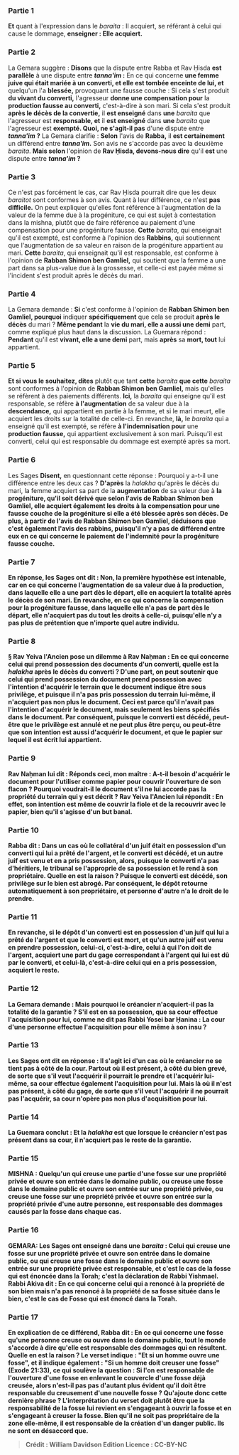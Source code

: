 
### Partie 1
<b>Et</b> quant à l'expression dans le <i>baraita</i> : Il acquiert, se référant à celui qui cause le dommage, <b>enseigner : Elle acquiert.</b>

### Partie 2
La Gemara suggère : <b>Disons</b> que la dispute entre Rabba et Rav Ḥisda <b>est parallèle</b> à une dispute entre <b><i>tanna'im</i> :</b> En ce qui concerne <b>une femme juive qui était mariée à un converti, et elle est tombée enceinte de lui, et</b> quelqu'un l'a <b>blessée,</b> provoquant une fausse couche : Si cela s'est produit <b>du vivant du converti,</b> l'agresseur <b>donne une compensation pour</b> la <b>production fausse au converti,</b> c'est-à-dire à son mari. Si cela s'est produit <b>après le décès de la convertie,</b> il <b>est enseigné</b> dans <b>une</b> <i>baraita</i> que l'agresseur est <b>responsable, et</b> il <b>est enseigné</b> dans <b>une</b> <i>baraita</i> que l'agresseur est <b>exempté. Quoi, ne s'agit-il pas</b> d'une dispute entre <b><i>tanna'im</i> ?</b> La Gemara clarifie : <b>Selon</b> l'avis de <b>Rabba,</b> il <b>est certainement</b> un différend entre <b><i>tanna'im</i>.</b> Son avis ne s'accorde pas avec la deuxième <i>baraita</i>. <b>Mais selon</b> l'opinion de <b>Rav Ḥisda, devons-nous dire</b> qu'il <b>est</b> une dispute entre <b><i>tanna'im</i> ?</b>

### Partie 3
Ce n'est pas forcément le cas, car Rav Ḥisda pourrait dire que les deux <i>baraitot</i> sont conformes à son avis. Quant à leur différence, ce n'est <b>pas difficile.</b> On peut expliquer qu'elles font référence à l'augmentation de la valeur de la femme due à la progéniture, ce qui est sujet à contestation dans la mishna, plutôt que de faire référence au paiement d'une compensation pour une progéniture fausse. <b>Cette</b> <i>baraita</i>, qui enseignait qu'il est exempté, est conforme à l'opinion des <b>Rabbins,</b> qui soutiennent que l'augmentation de sa valeur en raison de la progéniture appartient au mari. <b>Cette</b> <i>baraita</i>, qui enseignait qu'il est responsable, est conforme à l'opinion de <b>Rabban Shimon ben Gamliel,</b> qui soutient que la femme a une part dans sa plus-value due à la grossesse, et celle-ci est payée même si l'incident s'est produit après le décès du mari.

### Partie 4
La Gemara demande : <b>Si</b> c'est conforme à l'opinion de <b>Rabban Shimon ben Gamliel, pourquoi</b> indiquer <b>spécifiquement</b> que cela se produit <b>après le décès</b> du mari ? <b>Même pendant</b> la <b>vie du mari, elle a aussi une demi</b> part, comme expliqué plus haut dans la discussion. La Guemara répond : <b>Pendant</b> qu'il est <b>vivant, elle a une demi</b> part, mais <b>après</b> sa <b>mort, tout</b> lui appartient.

### Partie 5
<b>Et si vous le souhaitez, dites</b> plutôt que tant <b>cette</b> <i>baraita</i> <b>que cette</b> <i>baraita</i> sont conformes à l'opinion de <b>Rabban Shimon ben Gamliel,</b> mais qu'elles se réfèrent à des paiements différents. <b>Ici,</b> la <i>baraita</i> qui enseigne qu'il est responsable, se réfère <b>à l'augmentation</b> de sa valeur due à la <b>descendance,</b> qui appartient en partie à la femme, et si le mari meurt, elle acquiert les droits sur la totalité de celle-ci. En revanche, <b>là,</b> le <i>baraita</i> qui a enseigné qu'il est exempté, se réfère <b>à l'indemnisation pour</b> une <b>production fausse,</b> qui appartient exclusivement à son mari. Puisqu'il est converti, celui qui est responsable du dommage est exempté après sa mort.

### Partie 6
Les Sages <b>Disent,</b> en questionnant cette réponse : Pourquoi y a-t-il une différence entre les deux cas ? <b>D'après</b> la <i>halakha</i> qu'après le décès du mari, la femme acquiert sa part de la <b>augmentation</b> de sa valeur due à <b>la progéniture, qu'il soit <b>dérivé</b> que selon l'avis de Rabban Shimon ben Gamliel, elle acquiert également les droits à la <b>compensation pour</b> une fausse couche <b>de la progéniture</b> si elle a été blessée après son décès. De plus, <b>à partir</b> de l'avis de <b>Rabban Shimon ben Gamliel, déduisons</b> que c'est également l'avis <b>des rabbins,</b> puisqu'il n'y a pas de différend entre eux en ce qui concerne le paiement de l'indemnité pour la progéniture fausse couche.

### Partie 7
En réponse, les Sages <b>ont dit : Non,</b> la première hypothèse est intenable, car en ce qui concerne l'<b>augmentation</b> de sa valeur due à la <b>production, dans laquelle elle a une part</b> dès le départ, <b>elle en acquiert la totalité</b> après le décès de son mari. En revanche, en ce qui concerne la <b>compensation pour</b> <b>la progéniture fausse, dans laquelle elle n'a pas de part</b> dès le départ, <b>elle n'acquiert</b> pas du tout les droits <b>à celle-ci,</b> puisqu'elle n'y a pas plus de prétention que n'importe quel autre individu.

### Partie 8
§ <b>Rav Yeiva l'Ancien pose un dilemme à Rav Naḥman :</b> En ce qui concerne <b>celui qui prend possession des documents d'un converti, quelle est</b> la <i>halakha</i> après le décès du converti ? D'une part, on peut soutenir que celui <b>qui prend possession du document prend possession avec l'intention</b> d'acquérir <b>le terrain</b> que le document indique être sous privilège, <b>et</b> puisque <b>il n'a pas pris possession du terrain</b> lui-même, <b>il n'acquiert pas non plus le document.</b> Ceci est <b>parce qu'il n'avait pas l'intention</b> d'acquérir <b>le document,</b> mais seulement les biens spécifiés dans le document. Par conséquent, puisque le converti est décédé, peut-être que le privilège est annulé et ne peut plus être perçu, <b>ou peut-être que son intention est aussi</b> d'acquérir <b>le document,</b> et que le papier sur lequel il est écrit lui appartient.

### Partie 9
Rav Naḥman <b>lui dit : Réponds</b> ceci, <b>mon maître : A-t-il besoin</b> d'acquérir le document pour l'utiliser comme papier <b>pour couvrir l'ouverture de son flacon ?</b> Pourquoi voudrait-il le document s'il ne lui accorde pas la propriété du terrain qui y est décrit ? Rav Yeiva l'Ancien lui <b>répondit :</b> En effet, son intention est même de <b>couvrir</b> la fiole <b>et de la recouvrir</b> avec le papier, bien qu'il s'agisse d'un but banal.

### Partie 10
<b>Rabba dit :</b> Dans un cas où le <b>collatéral d'un juif</b> était <b>en possession d'un converti</b> qui lui a prêté de l'argent, <b>et le converti est décédé, et un autre juif est venu et en a pris possession,</b> alors, puisque le converti n'a pas d'héritiers, le tribunal <b>se l'approprie de sa possession</b> et le rend à son propriétaire. <b>Quelle en est la raison ? Puisque le converti est décédé, son privilège</b> sur le bien <b>est abrogé.</b> Par conséquent, le dépôt retourne automatiquement à son propriétaire, et personne d'autre n'a le droit de le prendre.

### Partie 11
En revanche, si le <b>dépôt d'un converti</b> est <b>en possession d'un juif</b> qui lui a prêté de l'argent <b>et que le converti est mort, et qu'un autre juif est venu en prendre possession, celui-ci</b>, c'est-à-dire, celui à qui l'on doit de l'argent, <b>acquiert</b> une part du gage <b>correspondant à l'argent</b> qui lui est dû <b>par le converti, <b>et celui-là</b>, c'est-à-dire celui qui en a pris possession, <b>acquiert le reste.</b>

### Partie 12
La Gemara demande : <b>Mais pourquoi</b> le créancier n'acquiert-il pas la totalité de la garantie ? S'il est en sa possession, <b>que sa cour effectue l'acquisition pour lui, comme ne dit pas Rabbi Yosei bar Ḥanina : La cour d'une personne effectue l'acquisition pour elle</b> même <b>à son insu ?</b>

### Partie 13
Les Sages <b>ont dit</b> en réponse : <b>Il s'agit ici</b> d'un cas <b>où</b> le créancier <b>ne se tient pas</b> à côté de la cour. <b>Partout où il est</b> présent, à côté du bien grevé, <b>de sorte</b> que <b>s'il veut l'acquérir</b> <b>il pourrait</b> le prendre et l'<b>acquérir</b> lui-même, <b>sa cour effectue également l'acquisition pour lui. </b> Mais <b>là où il n'est pas</b> présent, à côté du gage, <b>de sorte que s'il veut l'acquérir</b> <b>il ne pourrait pas l'acquérir</b>, <b>sa cour n'opère pas non plus d'acquisition</b> pour lui.

### Partie 14
La Guemara conclut : <b>Et la <i>halakha</i></b> est <b>que</b> lorsque le créancier <b>n'est pas</b> présent <b>dans sa cour, il n'acquiert pas</b> le reste de la garantie.

### Partie 15
<strong>MISHNA : </strong> <b>Quelqu'un qui creuse</b> une partie d'une <b>fosse sur une propriété privée et ouvre son</b> entrée <b>dans le domaine public, ou</b> creuse une fosse <b>dans le domaine public et ouvre son</b> entrée <b>sur une propriété privée,</b> ou creuse une fosse <b>sur une propriété privée et ouvre son</b> entrée <b>sur la <b>propriété privée d'une autre</b> personne,</b> est <b>responsable</b> des dommages causés par la fosse dans chaque cas.

### Partie 16
<strong>GEMARA:</strong> <b>Les Sages ont enseigné</b> dans une <i>baraita</i> : <b>Celui qui creuse une fosse sur une propriété privée et ouvre son</b> entrée <b>dans le domaine public, ou</b> qui creuse une fosse <b>dans le domaine public et ouvre son</b> entrée <b>sur une propriété privée</b> est <b>responsable, et c'est</b> le cas de <b>la fosse qui est énoncée dans la Torah;</b> c'est <b>la déclaration de Rabbi Yishmael. Rabbi Akiva dit :</b> En ce qui concerne celui qui a <b>renoncé à la propriété de son bien mais n'a pas renoncé à la propriété de sa fosse</b> située dans le bien, <b>c'est</b> le cas de <b>Fosse qui est énoncé dans la Torah.</b>

### Partie 17
En explication de ce différend, <b>Rabba dit : En ce qui concerne une fosse</b> qu'une personne creuse ou ouvre <b>dans le domaine public, tout le monde s'accorde à dire qu'elle est responsable</b> des dommages qui en résultent. <b>Quelle en est la raison ? Le verset indique :</b> "Et <b>si</b> un homme <b>ouvre</b> une fosse", <b>et</b> il indique également : <b>"Si</b> un homme <b>doit creuser</b> une fosse" (Exode 21:33), ce qui soulève la question : <b>Si l'on est <b>responsable de l'ouverture</b> d'une fosse en enlevant le couvercle d'une fosse déjà creusée, alors n'est-il pas <b>pas d'autant plus</b> évident qu'il doit être responsable <b>du creusement</b> d'une nouvelle fosse ? Qu'ajoute donc cette dernière phrase ? <b>L'interprétation du verset doit plutôt être que la responsabilité de la fosse <b>lui revient en s'engageant à ouvrir</b> la fosse <b>et en s'engageant à creuser</b> la fosse. Bien qu'il ne soit pas propriétaire de la zone elle-même, il est responsable de la création d'un danger public. <b>Ils ne sont en désaccord que</b>.

>Crédit : William Davidson Edition
>Licence : CC-BY-NC